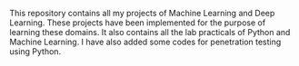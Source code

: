 This repository contains all my projects of Machine Learning and Deep Learning. These projects have been implemented for the purpose of learning these domains. It also contains
all the lab practicals of Python and Machine Learning. I have also added some codes for penetration testing using Python. 
